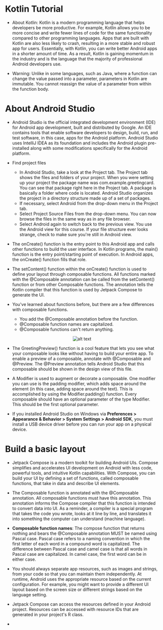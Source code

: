# Kotlin Tutorial

- About Kotlin: Kotlin is a modern programming language that helps developers be more productive. For example, Kotlin allows you to be more concise and write fewer lines of code for the same functionality compared to other programming languages. Apps that are built with Kotlin are also less likely to crash, resulting in a more stable and robust app for users. Essentially, with Kotlin, you can write better Android apps in a shorter amount of time. As a result, Kotlin is gaining momentum in the industry and is the language that the majority of professional Android developers use.

- Warning: Unlike in some languages, such as Java, where a function can change the value passed into a parameter, parameters in Kotlin are immutable. You cannot reassign the value of a parameter from within the function body.

# About Android Studio

- Android Studio is the official integrated development environment (IDE) for Android app development, built and distributed by Google. An IDE contains tools that enable software developers to design, build, run, and test software, in this case, apps for the Android platform. Android Studio uses IntelliJ IDEA as its foundation and includes the Android plugin pre-installed along with some modifications specifically for the Android platform.

- Find project files
   - In Android Studio, take a look at the Project tab. The Project tab shows the files and folders of your project. When you were setting up your project the package name was com.example.greetingcard. You can see that package right here in the Project tab. A package is basically a folder where code is located. Android Studio organizes the project in a directory structure made up of a set of packages.
   - If necessary, select Android from the drop-down menu in the Project tab.
   - Select Project Source Files from the drop-down menu. You can now browse the files in the same way as in any file browser.
   - Select Android again to switch back to the previous view. You use the Android view for this course. If your file structure ever looks strange, check to make sure you're still in Android view.

- The onCreate() function is the entry point to this Android app and calls other functions to build the user interface. In Kotlin programs, the main() function is the entry point/starting point of execution. In Android apps, the onCreate() function fills that role.

- The setContent() function within the onCreate() function is used to define your layout through composable functions. All functions marked with the @Composable annotation can be called from the setContent() function or from other Composable functions. The annotation tells the Kotlin compiler that this function is used by Jetpack Compose to generate the UI.

- You've learned about functions before, but there are a few differences with composable functions.
   - You add the @Composable annotation before the function.
   - @Composable function names are capitalized.
   - @Composable functions can't return anything.

<div align="center">

![alt text](./img/composable-function.png)

</div>

- The GreetingPreview() function is a cool feature that lets you see what your composable looks like without having to build your entire app. To enable a preview of a composable, annotate with @Composable and @Preview. The @Preview annotation tells Android Studio that this composable should be shown in the design view of this file.

- A Modifier is used to augment or decorate a composable. One modifier you can use is the padding modifier, which adds space around the element (in this case, adding space around the text). This is accomplished by using the Modifier.padding() function. Every composable should have an optional parameter of the type Modifier. This should be the first optional parameter.

- If you installed Android Studio on Windows via __Preferences > Appearance & Behavior > System Settings > Android SDK__, you must install a USB device driver before you can run your app on a physical device.

# Build a basic layout

- Jetpack Compose is a modern toolkit for building Android UIs. Compose simplifies and accelerates UI development on Android with less code, powerful tools, and intuitive Kotlin capabilities. With Compose, you can build your UI by defining a set of functions, called composable functions, that take in data and describe UI elements.

- The Composable function is annotated with the @Composable annotation. All composable functions must have this annotation. This annotation informs the Compose compiler that this function is intended to convert data into UI. As a reminder, a compiler is a special program that takes the code you wrote, looks at it line by line, and translates it into something the computer can understand (machine language).

- __Composable function names__: The compose function that returns nothing and bears the @Composable annotation MUST be named using Pascal case. Pascal case refers to a naming convention in which the first letter of each word in a compound word is capitalized. The difference between Pascal case and camel case is that all words in Pascal case are capitalized. In camel case, the first word can be in either case.

- You should always separate app resources, such as images and strings, from your code so that you can maintain them independently. At runtime, Android uses the appropriate resource based on the current configuration. For example, you might want to provide a different UI layout based on the screen size or different strings based on the language setting.

- Jetpack Compose can access the resources defined in your Android project. Resources can be accessed with resource IDs that are generated in your project's R class.

- 